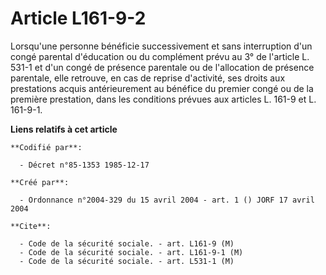 # Article L161-9-2

Lorsqu'une personne bénéficie successivement et sans interruption d'un congé parental d'éducation ou du complément prévu au
3° de l'article L. 531-1 et d'un congé de présence parentale ou de l'allocation de présence parentale, elle retrouve, en cas
de reprise d'activité, ses droits aux prestations acquis antérieurement au bénéfice du premier congé ou de la première
prestation, dans les conditions prévues aux articles L. 161-9 et L. 161-9-1.

**Liens relatifs à cet article**

	**Codifié par**:

	  - Décret n°85-1353 1985-12-17

	**Créé par**:

	  - Ordonnance n°2004-329 du 15 avril 2004 - art. 1 () JORF 17 avril 2004

	**Cite**:

	  - Code de la sécurité sociale. - art. L161-9 (M)
	  - Code de la sécurité sociale. - art. L161-9-1 (M)
	  - Code de la sécurité sociale. - art. L531-1 (M)
